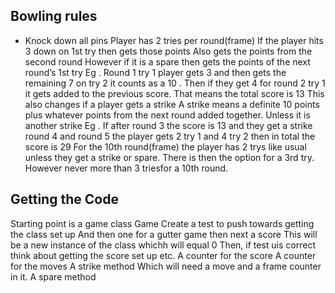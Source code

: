 ## Bowling rules

- Knock down all pins
Player has 2 tries per round(frame)
If the player hits 3 down on 1st try then gets those points
Also gets the points from the second round
However if it is a spare then gets the points of the next round’s 1st try
Eg 
   . Round 1 try 1 player gets 3 and then gets the remaining 7 on try 2 it counts as a 10
   . Then if they get 4 for round 2 try 1 it gets added to the previous score. That means the total score is 13
This also changes if a player gets a strike
A strike means a definite 10 points plus whatever points from the next round added together. Unless it is another strike
Eg 
   . If after round 3 the score is 13 and they get a strike round 4 and round 5 the player gets 2 try 1 and 4 try 2 then in total the score is 29
For the 10th round(frame) the player has 2 trys like usual unless they get a strike or spare. There is then the option for a 3rd try. However never more than 3 triesfor a 10th round. 


## Getting the Code
Starting point is a game class
Game
Create a test to push towards getting the class set up
And then one for a gutter game
then next a score
This will be a new instance of the class whichh will equal 0
Then, if test uis correct think about getting the score set up etc.
A counter for the score
A counter for the moves
A strike method
Which will need a move and a frame counter in it. 
A spare method
